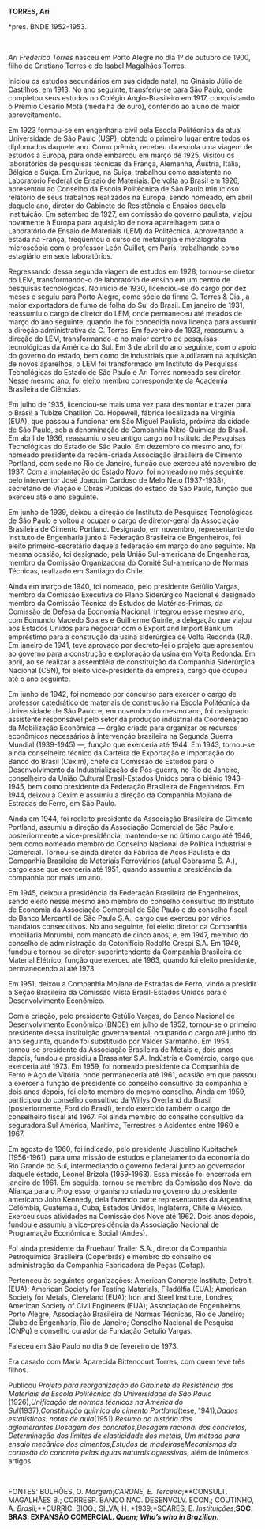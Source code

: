 **TORRES, Ari**

\*pres. BNDE 1952-1953.

 

*Ari Frederico Torres* nasceu em Porto Alegre no dia 1º de outubro de
1900, filho de Cristiano Torres e de Isabel Magalhães Torres.

Iniciou os estudos secundários em sua cidade natal, no Ginásio Júlio de
Castilhos, em 1913. No ano seguinte, transferiu-se para São Paulo, onde
completou seus estudos no Colégio Anglo-Brasileiro em 1917, conquistando
o Prêmio Cesário Mota (medalha de ouro), conferido ao aluno de maior
aproveitamento.

Em 1923 formou-se em engenharia civil pela Escola Politécnica da atual
Universidade de São Paulo (USP), obtendo o primeiro lugar entre todos os
diplomados daquele ano. Como prêmio, recebeu da escola uma viagem de
estudos à Europa, para onde embarcou em março de 1925. Visitou os
laboratórios de pesquisas técnicas da França, Alemanha, Áustria, Itália,
Bélgica e Suíça. Em Zurique, na Suíça, trabalhou como assistente no
Laboratório Federal de Ensaio de Materiais. De volta ao Brasil em 1926,
apresentou ao Conselho da Escola Politécnica de São Paulo minucioso
relatório de seus trabalhos realizados na Europa, sendo nomeado, em
abril daquele ano, diretor do Gabinete de Resistência e Ensaios daquela
instituição. Em setembro de 1927, em comissão do governo paulista,
viajou novamente à Europa para aquisição de nova aparelhagem para o
Laboratório de Ensaio de Materiais (LEM) da Politécnica. Aproveitando a
estada na França, freqüentou o curso de metalurgia e metalografia
microscópia com o professor León Guillet, em Paris, trabalhando como
estagiário em seus laboratórios.

Regressando dessa segunda viagem de estudos em 1928, tornou-se diretor
do LEM, transformando-o de laboratório de ensino em um centro de
pesquisas tecnológicas. No início de 1930, licenciou-se do cargo por dez
meses e seguiu para Porto Alegre, como sócio da firma C. Torres & Cia.,
a maior exportadora de fumo de folha do Sul do Brasil. Em janeiro de
1931, reassumiu o cargo de diretor do LEM, onde permaneceu até meados de
março do ano seguinte, quando lhe foi concedida nova licença para
assumir a direção administrativa da C. Torres. Em fevereiro de 1933,
reassumiu a direção do LEM, transformando-o no maior centro de pesquisas
tecnológicas da América do Sul. Em 3 de abril do ano seguinte, com o
apoio do governo do estado, bem como de industriais que auxiliaram na
aquisição de novos aparelhos, o LEM foi transformado em Instituto de
Pesquisas Tecnológicas do Estado de São Paulo e Ari Torres nomeado seu
diretor. Nesse mesmo ano, foi eleito membro correspondente da Academia
Brasileira de Ciências.

Em julho de 1935, licenciou-se mais uma vez para desmontar e trazer para
o Brasil a Tubize Chatillon Co. Hopewell, fábrica localizada na Virgínia
(EUA), que passou a funcionar em São Miguel Paulista, próxima da cidade
de São Paulo, sob a denominação de Companhia Nitro-Química do Brasil. Em
abril de 1936, reassumiu o seu antigo cargo no Instituto de Pesquisas
Tecnológicas do Estado de São Paulo. Em dezembro do mesmo ano, foi
nomeado presidente da recém-criada Associação Brasileira de Cimento
Portland, com sede no Rio de Janeiro, função que exerceu até novembro de
1937. Com a implantação do Estado Novo, foi nomeado no mês seguinte,
pelo interventor José Joaquim Cardoso de Melo Neto (1937-1938),
secretário de Viação e Obras Públicas do estado de São Paulo, função que
exerceu até o ano seguinte.

Em junho de 1939, deixou a direção do Instituto de Pesquisas
Tecnológicas de São Paulo e voltou a ocupar o cargo de diretor-geral da
Associação Brasileira de Cimento Portland. Designado, em novembro,
representante do Instituto de Engenharia junto à Federação Brasileira de
Engenheiros, foi eleito primeiro-secretário daquela federação em março
do ano seguinte. Na mesma ocasião, foi designado, pela União
Sul-americana de Engenheiros, membro da Comissão Organizadora do Comitê
Sul-americano de Normas Técnicas, realizado em Santiago do Chile.

Ainda em março de 1940, foi nomeado, pelo presidente Getúlio Vargas,
membro da Comissão Executiva do Plano Siderúrgico Nacional e designado
membro da Comissão Técnica de Estudos de Matérias-Primas, da Comissão de
Defesa da Economia Nacional. Integrou nesse mesmo ano, com Edmundo
Macedo Soares e Guilherme Guinle, a delegação que viajou aos Estados
Unidos para negociar com o Export and Import Bank um empréstimo para a
construção da usina siderúrgica de Volta Redonda (RJ). Em janeiro de
1941, teve aprovado por decreto-lei o projeto que apresentou ao governo
para a construção e exploração da usina em Volta Redonda. Em abril, ao
se realizar a assembléia de constituição da Companhia Siderúrgica
Nacional (CSN), foi eleito vice-presidente da empresa, cargo que ocupou
até o ano seguinte.

Em junho de 1942, foi nomeado por concurso para exercer o cargo de
professor catedrático de materiais de construção na Escola Politécnica
da Universidade de São Paulo e, em novembro do mesmo ano, foi designado
assistente responsável pelo setor da produção industrial da Coordenação
da Mobilização Econômica — órgão criado para organizar os recursos
econômicos necessários à intervenção brasileira na Segunda Guerra
Mundial (1939-1945) —, função que exerceria até 1944. Em 1943, tornou-se
ainda conselheiro técnico da Carteira de Exportação e Importação do
Banco do Brasil (Cexim), chefe da Comissão de Estudos para o
Desenvolvimento da Industrialização de Pós-guerra, no Rio de Janeiro,
conselheiro da União Cultural Brasil-Estados Unidos para o biênio
1943-1945, bem como presidente da Federação Brasileira de Engenheiros.
Em 1944, deixou a Cexim e assumiu a direção da Companhia Mojiana de
Estradas de Ferro, em São Paulo.

Ainda em 1944, foi reeleito presidente da Associação Brasileira de
Cimento Portland, assumiu a direção da Associação Comercial de São Paulo
e posteriormente a vice-presidência, mantendo-se no último cargo até
1946, bem como nomeado membro do Conselho Nacional de Política
Industrial e Comercial. Tornou-se ainda diretor da Fábrica de Aços
Paulista e da Companhia Brasileira de Materiais Ferroviários (atual
Cobrasma S. A.), cargo esse que exerceria até 1951, quando assumiu a
presidência da companhia por mais um ano.

Em 1945, deixou a presidência da Federação Brasileira de Engenheiros,
sendo eleito nesse mesmo ano membro do conselho consultivo do Instituto
de Economia da Associação Comercial de São Paulo e do conselho fiscal do
Banco Mercantil de São Paulo S.A., cargo que exerceu por vários mandatos
consecutivos. No ano seguinte, foi eleito diretor da Companhia
Imobiliária Morumbi, com mandato de cinco anos, e, em 1947, membro do
conselho de administração do Cotonifício Rodolfo Crespi S.A. Em 1949,
fundou e tornou-se diretor-superintendente da Companhia Brasileira de
Material Elétrico, função que exerceu até 1963, quando foi eleito
presidente, permanecendo aí até 1973.

Em 1951, deixou a Companhia Mojiana de Estradas de Ferro, vindo a
presidir a Seção Brasileira da Comissão Mista Brasil-Estados Unidos para
o Desenvolvimento Econômico.

Com a criação, pelo presidente Getúlio Vargas, do Banco Nacional de
Desenvolvimento Econômico (BNDE) em julho de 1952, tornou-se o primeiro
presidente dessa instituição governamental, ocupando o cargo até junho
do ano seguinte, quando foi substituído por Válder Sarmanho. Em 1954,
tornou-se presidente da Associação Brasileira de Metais e, dois anos
depois, fundou e presidiu a Brassinter S.A. Indústria e Comércio, cargo
que exerceria até 1973. Em 1959, foi nomeado presidente da Companhia de
Ferro e Aço de Vitória, onde permaneceria até 1961, ocasião em que
passou a exercer a função de presidente do conselho consultivo da
companhia e, dois anos depois, foi eleito membro do mesmo conselho.
Ainda em 1959, participou do conselho consultivo da Willys Overland do
Brasil (posteriormente, Ford do Brasil), tendo exercido também o cargo
de conselheiro fiscal até 1967. Foi ainda membro do conselho consultivo
da seguradora Sul América, Marítima, Terrestres e Acidentes entre 1960 e
1967.

Em agosto de 1960, foi indicado, pelo presidente Juscelino Kubitschek
(1956-1961), para uma missão de estudos e planejamento da economia do
Rio Grande do Sul, intermediando o governo federal junto ao governador
daquele estado, Leonel Brizola (1959-1963). Essa missão foi encerrada em
janeiro de 1961. Em seguida, tornou-se membro da Comissão dos Nove, da
Aliança para o Progresso, organismo criado no governo do presidente
americano John Kennedy, dela fazendo parte representantes da Argentina,
Colômbia, Guatemala, Cuba, Estados Unidos, Inglaterra, Chile e México.
Exerceu suas atividades na Comissão dos Nove até 1962. Dois anos depois,
fundou e assumiu a vice-presidência da Associação Nacional de
Programação Econômica e Social (Andes).

Foi ainda presidente da Fruehauf Trailer S.A., diretor da Companhia
Petroquímica Brasileira (Coperbrás) e membro do conselho de
administração da Companhia Fabricadora de Peças (Cofap).

Pertenceu às seguintes organizações: American Concrete Institute,
Detroit, (EUA); American Society for Testing Materials, Filadélfia
(EUA); American Society for Metals, Cleveland (EUA); Iron and Steel
Institute, Londres; American Society of Civil Engineers (EUA);
Associação de Engenheiros, Porto Alegre; Associação Brasileira de Normas
Técnicas, Rio de Janeiro; Clube de Engenharia, Rio de Janeiro; Conselho
Nacional de Pesquisa (CNPq) e conselho curador da Fundação Getulio
Vargas.

Faleceu em São Paulo no dia 9 de fevereiro de 1973.

Era casado com Maria Aparecida Bittencourt Torres, com quem teve três
filhos.

Publicou *Projeto para reorganização do Gabinete de Resistência dos
Materiais da Escola* *Politécnica da Universidade de São Paulo*
(1926),*Unificação de normas técnicas na* *América do
Sul*(1937),*Constituição química* *do cimento Portland*(tese,
1941),*Dados estatísticos: notas de aula*(1951),*Resumo da his*t*ória
dos aglomerantes*,*Dosagem dos concretos*,*Dosagem racional dos
concretos, Determinação dos limites de elasticidade dos metais*, *Um
método para ensaio mecânico dos cimentos*,*Estudos de
madeiras*e*Mecanismos da* *corrosão do concreto pelas águas naturais*
*agressivas*, além de inúmeros artigos.

 

FONTES: BULHÕES, O. *Margem*;**CARONE, E*. Terceira*;**CONSULT.
MAGALHÃES B.; CORRESP. BANCO NAC. DESENVOLV. ECON.; COUTINHO, A.
*Brasil*;**CURRIC. BIOG.; SILVA, H. *1939;*SOARES, E.
*Instituições*;**SOC. BRAS. EXPANSÃO COMERCIAL. *Quem; Who’s who in
Brazilian*.**

 
